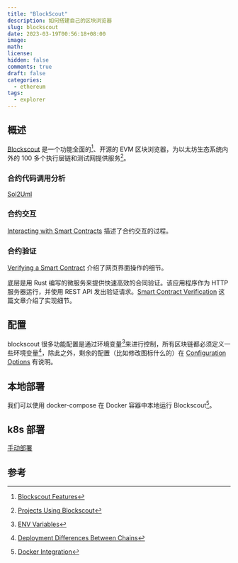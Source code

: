 ```yaml
---
title: "BlockScout"
description: 如何搭建自己的区块浏览器
slug: blockscout
date: 2023-03-19T00:56:18+08:00
image:
math:
license:
hidden: false
comments: true
draft: false
categories:
  - ethereum
tags:
  - explorer
---
```


## 概述

[Blockscout](https://www.blockscout.com/) 是一个功能全面的[^1]、开源的 EVM 区块浏览器，为以太坊生态系统内外的 100 多个执行层链和测试网提供服务[^2]。

### 合约代码调用分析

[Sol2Uml](https://github.com/blockscout/blockscout-rs/tree/main/visualizer)

### 合约交互

[Interacting with Smart Contracts](https://docs.blockscout.com/for-users/interacting-with-smart-contracts) 描述了合约交互的过程。

### 合约验证

[Verifying a Smart Contract](https://docs.blockscout.com/for-users/verifying-a-smart-contract) 介绍了网页界面操作的细节。

底层是用 Rust 编写的微服务来提供快速高效的合同验证。该应用程序作为 HTTP 服务器运行，并使用 REST API 发出验证请求。[Smart Contract Verification](https://docs.blockscout.com/for-developers/information-and-settings/smart-contract-verification) 这篇文章介绍了实现细节。

## 配置

blockscout 很多功能配置是通过环境变量[^3]来进行控制，所有区块链都必须定义一些环境变量[^4]，除此之外，剩余的配置（比如修改图标什么的）在 [Configuration Options](https://docs.blockscout.com/for-developers/configuration-options) 有说明。

## 本地部署

我们可以使用 docker-compose 在 Docker 容器中本地运行 Blockscout[^5]。

## k8s 部署

[手动部署](https://docs.blockscout.com/for-developers/manual-deployment)

## 参考

[^1]: [Blockscout Features](https://docs.blockscout.com/about/features)
[^2]: [Projects Using Blockscout](https://docs.blockscout.com/about/projects)
[^3]: [ENV Variables](https://docs.blockscout.com/for-developers/information-and-settings/env-variables)
[^4]: [Deployment Differences Between Chains](https://docs.blockscout.com/for-developers/information-and-settings/deployment-differences-between-chains)
[^5]: [Docker Integration](https://github.com/blockscout/blockscout/tree/master/docker-compose)

